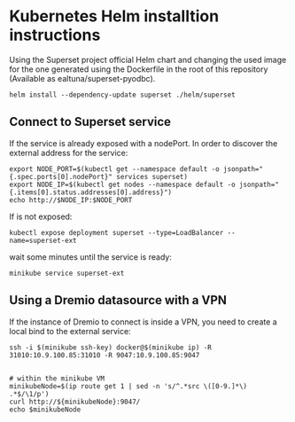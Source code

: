# Kubernetes Helm installtion instructions

Using the Superset project official Helm chart and changing the used image for the one generated using the Dockerfile in the root of this repository (Available as ealtuna/superset-pyodbc).

    helm install --dependency-update superset ./helm/superset 

## Connect to Superset service

If the service is already exposed with a nodePort. In order to discover the external address for the service:

    export NODE_PORT=$(kubectl get --namespace default -o jsonpath="{.spec.ports[0].nodePort}" services superset)
    export NODE_IP=$(kubectl get nodes --namespace default -o jsonpath="{.items[0].status.addresses[0].address}")
    echo http://$NODE_IP:$NODE_PORT
    
If is not exposed:

    kubectl expose deployment superset --type=LoadBalancer --name=superset-ext
    
wait some minutes until the service is ready:

    minikube service superset-ext

## Using a Dremio datasource with a VPN

If the instance of Dremio to connect is inside a VPN, you need to create a local bind to the external service:

    ssh -i $(minikube ssh-key) docker@$(minikube ip) -R 31010:10.9.100.85:31010 -R 9047:10.9.100.85:9047
    
    
    # within the minikube VM
    minikubeNode=$(ip route get 1 | sed -n 's/^.*src \([0-9.]*\) .*$/\1/p')
    curl http://${minikubeNode}:9047/
    echo $minikubeNode
